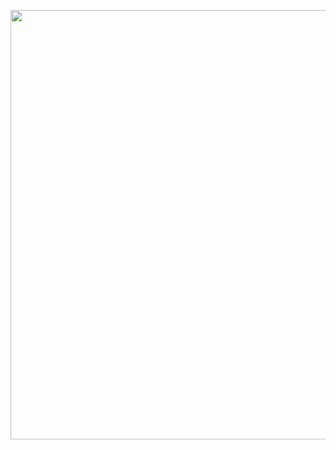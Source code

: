 <a class="imgpopup" href="/sites/default/files/brand_development_0.jpg"><img src="/sites/default/files/brand%20development.jpg" width="940" height="687"></a>